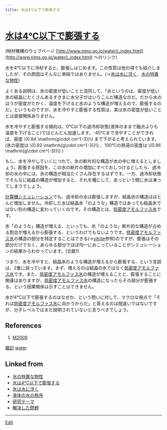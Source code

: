 ```yaml
---
title: 水は4℃以下で膨張する
---
```

# [水は4℃以下で膨張する](/水は4℃以下で膨張する)

[](http://www.nims.go.jp/water/images/cupwater1.gif)

(物材機構のウェブページ [http://www.nims.go.jp/water/j_index.html](http://www.nims.go.jp/water/j_index.html) へのリンク)



水を4℃以下に冷却すると、膨張しはじめます。この性質は他の項でも紹介しましたが、その原因はそんなに単純ではありません。(→[氷は水に浮く](/氷は水に浮く)、[水の特異な物性](/水の特異な物性))

よくある説明は、氷の密度が低いことと混同して、「水というのは、密度が低い氷の結晶にたくさんあるすきまに水分子がはいりこんだ構造なのだ。だから水のほうが密度がたかく、温度を下げると氷のような構造が増えるので、膨張するのだ」というものですが、水を冷やすと膨張する性質は、実は氷の密度が低いこととは直接関係ありません。

水を冷やすと膨張する傾向は、0℃以下の過冷却状態(液体のままで融点よりも温度を下げること)ではどんどん加速します。-45℃まで冷やすことができれば、密度 \\(0.94 \mathrm{g\cdot cm^{-3}}\\) まで下がると考えられています。(氷の密度は \\(0.92 \mathrm{g\cdot cm^{-3}}\\) 、100℃の熱湯の密度は \\(0.96 \mathrm{g\cdot cm^{-3}}\\) )

もし、水を冷やしていくにつれて、氷の断片的な構造が水の中に増えるとしましょう。膨張する原因を、この氷の断片の増加にすべておしつけるとしたら、過冷却の水の中には、氷の構造が相当たくさん存在するはずです。一方、過冷却状態でそんなに結晶の構造が増加すると、それを種にして、あっという間に水は凍ってしまうでしょう。

[計算機シミュレーション](/計算機シミュレーション)でも、過冷却の水は膨張しますが、結晶状の構造はほとんど増加しません。冷却した水は結晶氷「のような」構造ではあっても結晶氷ではない別の構造に変わっていくのです。その構造とは、[低密度アモルファス氷](/低密度アモルファス氷)です。

氷「のような」構造が増える、といっても、氷「のような」断片的な構造が占める割合が増えるから膨張する、というわけでもないようです。[低密度アモルファス氷](/低密度アモルファス氷)の構造の部分を特定することはできる(→[vitrite](/vitrite)参照)のですが、膨張はその部分だけでなく、あらゆる部分でほぼ均一におこっていることがシミュレーションの結果からわかっています。(文献1)

つまり、水を冷やすと、結晶氷のような構造が増えるから膨張する、という言説は、2重に誤っています。まず、増えるのは結晶の氷ではなく[低密度アモルファス氷](/低密度アモルファス氷)です。また、[低密度アモルファス氷](/低密度アモルファス氷)の構造が増えることと、膨張することに関連はありますが、[低密度アモルファス氷](/低密度アモルファス氷)の構造になったらその部分が膨張する、という因果関係は示すことはできません。

水が4℃以下で膨張するのはなぜか、という問いに対して、マクロな視点で「それは[低密度アモルファス氷](/低密度アモルファス氷)に向かうからだ」と答えるのは間違いではないですが、分子レベルではまだ説明されていないと言うべきでしょう。

## References


1. [M2009](/M2009)



[雑記](/雑記) [water](/water)





## Linked from

* [水の特異な物性](/水の特異な物性)
* [水は4℃以下で膨張する](/水は4℃以下で膨張する)
* [氷は水に浮く](/氷は水に浮く)
* [液体の水の秩序](/液体の水の秩序)
* [研究テーマ](/研究テーマ)
* [解決した問題](/解決した問題)


----

[Edit](https://github.com/vitroid/vitroid.github.io/edit/master/MD/水は4℃以下で膨張する.md)

